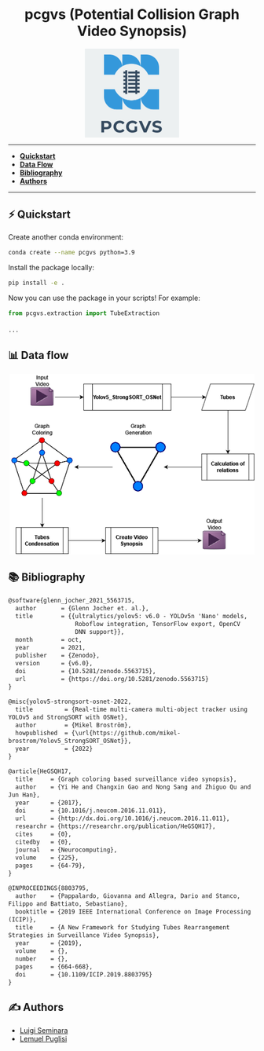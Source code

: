 <h1 align="center">pcgvs (Potential Collision Graph Video Synopsis)</h1>



<p align="center"><img align="center" src="media/marchio.png" style="zoom: 50%;" ></p>





------

- **[Quickstart](#-quickstart)**
- **[Data Flow](#-data-flow)**
- **[Bibliography](#-bibliography)**
- **[Authors](#%EF%B8%8F-authors)**

------





## ⚡ Quickstart

Create another conda environment: 

```bash
conda create --name pcgvs python=3.9
```

Install the package locally:

```bash
pip install -e .
```

Now you can use the package in your scripts! For example:

```python
from pcgvs.extraction import TubeExtraction

...
```





## 📊 Data flow 

<p align="center">
  <img src="./media/Data-flow.png" alt="data-flow" width=500/>
</p>





## 📚 Bibliography

```
@software{glenn_jocher_2021_5563715,
  author       = {Glenn Jocher et. al.},
  title        = {{ultralytics/yolov5: v6.0 - YOLOv5n 'Nano' models, 
                   Roboflow integration, TensorFlow export, OpenCV
                   DNN support}},
  month        = oct,
  year         = 2021,
  publisher    = {Zenodo},
  version      = {v6.0},
  doi          = {10.5281/zenodo.5563715},
  url          = {https://doi.org/10.5281/zenodo.5563715}
}
```

```
@misc{yolov5-strongsort-osnet-2022,
  title			= {Real-time multi-camera multi-object tracker using YOLOv5 and StrongSORT with OSNet},
  author		= {Mikel Broström},
  howpublished	= {\url{https://github.com/mikel-brostrom/Yolov5_StrongSORT_OSNet}},
  year			= {2022}
}
```

```
@article{HeGSQH17,  
  title 	= {Graph coloring based surveillance video synopsis},  
  author 	= {Yi He and Changxin Gao and Nong Sang and Zhiguo Qu and Jun Han},  
  year 		= {2017},  
  doi 		= {10.1016/j.neucom.2016.11.011},  
  url 		= {http://dx.doi.org/10.1016/j.neucom.2016.11.011},  
  researchr = {https://researchr.org/publication/HeGSQH17},  
  cites 	= {0},  
  citedby 	= {0},  
  journal 	= {Neurocomputing},  
  volume 	= {225},  
  pages 	= {64-79}, 
}
```

```
@INPROCEEDINGS{8803795,  
  author	= {Pappalardo, Giovanna and Allegra, Dario and Stanco, Filippo and Battiato, Sebastiano},  
  booktitle	= {2019 IEEE International Conference on Image Processing (ICIP)},  
  title		= {A New Framework for Studying Tubes Rearrangement Strategies in Surveillance Video Synopsis},   
  year		= {2019},  
  volume	= {},  
  number	= {},  
  pages		= {664-668},  
  doi		= {10.1109/ICIP.2019.8803795}
}
```





## ✍️ Authors 

* [Luigi Seminara](https://github.com/Gigi-G)
* [Lemuel Puglisi](https://github.com/LemuelPuglisi) 
